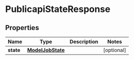 # PublicapiStateResponse

## Properties
Name | Type | Description | Notes
------------ | ------------- | ------------- | -------------
**state** | [**ModelJobState**](ModelJobState.md) |  |  [optional]
